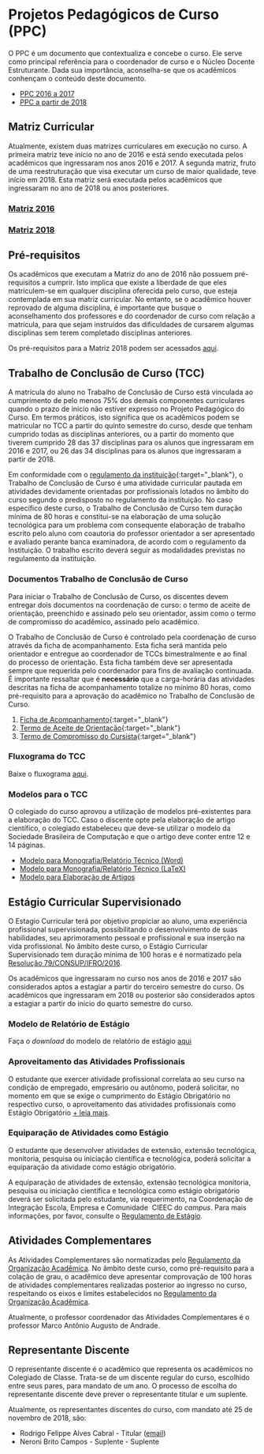 # Projetos Pedagógicos de Curso (PPC)
O PPC é um documento que contextualiza e concebe o curso. Ele serve como principal referência para o coordenador de curso e o Núcleo Docente Estruturante. Dada sua importância, aconselha-se que os acadêmicos conhençam o conteúdo deste documento.

 - [PPC 2016 a 2017](https://drive.google.com/file/d/1SO7jyiR0_I3PXQCwLWOhWoruCsze3EsL/view?usp=sharing)
 - [PPC a partir de 2018](https://drive.google.com/file/d/1Ut1_sUNPZpwAObERxqfLQ-oEqp0Ip5CP/view?usp=sharing)

## Matriz Curricular
Atualmente, existem duas matrizes curriculares em execução no curso. A primeira matriz teve início no ano de 2016 e está sendo executada pelos acadêmicos que ingressaram nos anos 2016 e 2017. A segunda matriz, fruto de uma reestruturação que visa executar um curso de maior qualidade, teve início em 2018. Esta matriz será executada pelos acadêmicos que ingressaram no ano de 2018 ou anos posteriores.
### [Matriz 2016](matriz2016.md)
### [Matriz 2018](matriz2018.md)

## Pré-requisitos
Os acadêmicos que executam a Matriz do ano de 2016 não possuem pré-requisitos a cumprir. Isto implica que existe a liberdade de que eles matriculem-se em qualquer disciplina oferecida pelo curso, que esteja contemplada em sua matriz curricular. No entanto, se o acadêmico houver reprovado de alguma disciplina, é importante que busque o aconselhamento dos professores e do coordenador de curso com relação a matrícula, para que sejam instruídos das dificuldades de cursarem algumas disciplinas sem terem completado disciplinas anteriores.

Os pré-requisitos para a Matriz 2018 podem ser acessados [aqui](prerequisitos2018.md).

## Trabalho de Conclusão de Curso (TCC)
A matrícula do aluno no Trabalho de Conclusão de Curso está vinculada ao cumprimento de pelo menos 75% dos demais componentes curriculares quando o prazo de início não estiver expresso no Projeto Pedagógico do Curso. Em termos práticos, isto significa que os acadêmicos podem se matricular no TCC a partir do quinto semestre do curso, desde que tenham cumprido todas as disciplinas anteriores, ou a partir do momento que tiverem cumprido 28 das 37 disciplinas para os alunos que ingressaram em 2016 e 2017, ou 26 das 34 disciplinas para os alunos que ingressaram a partir de 2018.

Em conformidade com o [regulamento da instituição](https://drive.google.com/file/d/1Y7W--bNQhib6z3BuQVvPQE4Oe_ZYrqBN/view?usp=sharing){:target="_blank"}, o Trabalho de Conclusão de Curso é uma atividade curricular pautada em atividades devidamente orientadas por profissionais lotados no âmbito do curso segundo o predisposto no regulamento da instituição. No caso específico deste curso, o Trabalho de Conclusão de Curso tem duração mínima de 80 horas e constitui-se na elaboração de uma solução tecnológica para um problema com consequente elaboração de trabalho escrito pelo aluno com coautoria do professor orientador a ser apresentado e avaliado perante banca examinadora, de acordo com o regulamento da Instituição. O trabalho escrito deverá seguir as modalidades previstas no regulamento da instituição.

### Documentos Trabalho de Conclusão de Curso
Para iniciar o Trabalho de Conclusão de Curso, os discentes devem entregar dois documentos na coordenação de curso: o termo de aceite de orientação, preenchido e assinado pelo seu orientador, assim como o termo de compromisso do acadêmico, assinado pelo acadêmico.

O Trabalho de Conclusão de Curso é controlado pela coordenação de curso através da ficha de acompanhamento. Esta ficha será mantida pelo orientador e entregue ao coordenador de TCCs bimestralmente e ao final do processo de orientação. Esta ficha também deve ser apresentada sempre que requerida pelo coordenador para fins de avaliação continuada. É importante ressaltar que é **necessário** que a carga-horária das atividades descritas na ficha de acompanhamento totalize no mínimo 80 horas, como pré-requisito para a aprovação do acadêmico no Trabalho de Conclusão de Curso.

1. [Ficha de Acompanhamento](https://drive.google.com/open?id=1xYMvGIEIPx2Od7VLBJAsY-XgtBEC8l6X){:target="_blank"}
2. [Termo de Aceite de Orientação](https://drive.google.com/file/d/16Vlzgi8sV7i6o7LftX6brEeKzP5aBwSZ/view?usp=sharing){:target="_blank"}
3. [Termo de Compromisso do Cursista](https://drive.google.com/file/d/1o1OWNuFEe-efVIzPBiPCG19jqYs3xJTi/view?usp=sharing){:target="_blank"}

### Fluxograma do TCC 
Baixe o fluxograma [aqui](https://drive.google.com/file/d/1E7w3rT8TeIjPoFM4UkKkv0f9flDYuFLt/view?usp=sharing).

### Modelos para o TCC
O colegiado do curso aprovou a utilização de modelos pré-existentes para a elaboração do TCC. Caso o discente opte pela elaboração de artigo científico, o colegiado estabeleceu que deve-se utilizar o modelo da Sociedade Brasileira de Computação e que o artigo deve conter entre 12 e 14 páginas.

 - [Modelo para Monografia/Relatório Técnico (Word)](https://drive.google.com/file/d/1S2C-1ESf7XwYFCEboTN10sjQ_MSg7dRs/view?usp=sharing)
 - [Modelo para Monografia/Relatório Técnico (LaTeX)](https://drive.google.com/file/d/1-1AbEHaMzHmBhIvj_Smt8J3cpEHDRV2v/view?usp=sharing)
 - [Modelo para Elaboração de Artigos](https://drive.google.com/file/d/15iVio5f4Z5tEJYGLvcmIaE8M90O6m7Vy/view?usp=sharing)

## Estágio Curricular Supervisionado
O Estagio Curricular terá por objetivo propiciar ao aluno, uma experiência profissional supervisionada, possibilitando o desenvolvimento de suas habilidades, seu aprimoramento pessoal e profissional e sua inserção na vida profissional. No âmbito deste curso, o Estágio Curricular Supervisionado tem duração mínima de 100 horas e é normatizado pela [Resolução 79/CONSUP/IFRO/2016](https://drive.google.com/file/d/1is99LyOYpzHprO--sNzq8HeohDBxL2Hi/view?usp=sharing). 

Os acadêmicos que ingressaram no curso nos anos de 2016 e 2017 são considerados aptos a estagiar a partir do terceiro semestre do curso. Os acadêmicos que ingressaram em 2018 ou posterior são considerados aptos a estagiar a partir do início do quarto semestre do curso.

### Modelo de Relatório de Estágio
Faça o *download* do modelo de relatório de estágio [aqui](https://drive.google.com/file/d/1mis2kClFbSr-OXhG4kj9y1WtEYcq7y6P/view?usp=sharing)
<!-- Clique [aqui](docs-estagio.md) para acessar os demais documentos relacionados.-->

### Aproveitamento das Atividades Profissionais
O estudante que exercer atividade profissional correlata ao seu curso na condição de empregado, empresário ou autônomo, poderá solicitar, no momento em que se exige o cumprimento do Estágio Obrigatório no respectivo curso, o aproveitamento das atividades profissionais como Estágio Obrigatório [+ leia mais](https://drive.google.com/file/d/1is99LyOYpzHprO--sNzq8HeohDBxL2Hi/view?usp=sharing).

### Equiparação de Atividades como Estágio
O estudante que desenvolver atividades de extensão, extensão tecnológica, monitoria, pesquisa ou iniciação científica e tecnológica, poderá solicitar a equiparação da atividade como estágio obrigatório.

A equiparação de atividades de extensão, extensão tecnológica monitoria, pesquisa ou iniciação científica e tecnológica como estágio obrigatório deverá ser solicitada pelo estudante, via requerimento, na Coordenação de Integração Escola, Empresa e Comunidade ­ CIEEC do *campus*. Para mais informações, por favor, consulte o [Regulamento de Estágio](https://drive.google.com/file/d/1is99LyOYpzHprO--sNzq8HeohDBxL2Hi/view?usp=sharing).

## Atividades Complementares
As Atividades Complementares são normatizadas pelo [Regulamento da Organização Acadêmica](https://drive.google.com/file/d/1aS53bX3Jtn9dZ53lZ-kEr864NhK9PAyz/view?usp=sharing). No âmbito deste curso, como pré-requisito para a colação de grau, o acadêmico deve apresentar comprovação de 100 horas de atividades complementares realizadas posterior ao ingresso no curso, respeitando os eixos e limites estabelecidos no [Regulamento da Organização Acadêmica](https://drive.google.com/file/d/1aS53bX3Jtn9dZ53lZ-kEr864NhK9PAyz/view?usp=sharing). 

Atualmente, o professor coordenador das Atividades Complementares é o professor Marco Antônio Augusto de Andrade.


## Representante Discente
O representante discente é o acadêmico que representa os acadêmicos no Colegiado de Classe. Trata-se de um discente regular do curso, escolhido entre seus pares, para mandato de um ano. O processo de escolha do representante discente deve prever o representante titular e um suplente.

Atualmente, os representantes discentes do curso, com mandato até 25 de novembro de 2018, são:

 - Rodrigo Felippe Alves Cabral  - Titular ([email](mailto:rodrigofelippeac@gmail.com))
 - Neroni Brito Campos - Suplente - Suplente

<!-- You can use the [editor on GitHub](https://github.com/ADSVilhena/ADSVilhena.github.io/edit/master/index.md) to maintain and preview the content for your website in Markdown files.

Whenever you commit to this repository, GitHub Pages will run [Jekyll](https://jekyllrb.com/) to rebuild the pages in your site, from the content in your Markdown files.

### Markdown

Markdown is a lightweight and easy-to-use syntax for styling your writing. It includes conventions for

```markdown
Syntax highlighted code block

# Header 1
## Header 2
### Header 3

- Bulleted
- List

1. Numbered
2. List

**Bold** and _Italic_ and `Code` text

[Link](url) and ![Image](src)
```

For more details see [GitHub Flavored Markdown](https://guides.github.com/features/mastering-markdown/).

### Jekyll Themes

Your Pages site will use the layout and styles from the Jekyll theme you have selected in your [repository settings](https://github.com/ADSVilhena/ADSVilhena.github.io/settings). The name of this theme is saved in the Jekyll `_config.yml` configuration file.

### Support or Contact

Having trouble with Pages? Check out our [documentation](https://help.github.com/categories/github-pages-basics/) or [contact support](https://github.com/contact) and we’ll help you sort it out. -->
